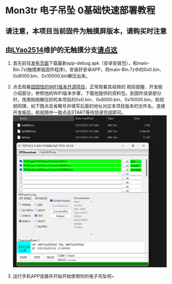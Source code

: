# Mon3tr 电子吊坠 0基础快速部署教程
## 请注意，本项目当前固件为触摸屏版本，请购买时注意
## 由[LYao2514](https://github.com/LYao2514)维护的无触摸分支[请点这](https://github.com/RoyZ-iwnl/Mon3tr-Emoji/tree/no-touch-support)

1. 首先前往[发布页面](https://github.com/RoyZ-iwnl/Mon3tr-Emoji/releases)下载最新app-debug.apk（安卓安装包），和main-Bin.7z(触摸屏版固件程序)，安装好安卓APP，将main-Bin.7z中的0x0.bin、0x8000.bin、0x10000.bin解压出来。
2. 点击观看[囧囧怪的WIFI版本开源项目](https://www.bilibili.com/video/BV1r3LczZE3N/#reply262992366736)，正常观看其视频的 观前提醒、开发板介绍部分，参照他的WIFI版本步骤，下载他提供的资料包，到固件烧录部分时，改用刚刚解压好的本项目的0x0.bin、0x8000.bin、0x10000.bin，和视频同理，如下图点击省略号并填写后面的地址对应本项目版本的文件名，连接开发板后，和视频中一致点击START等待烧录完成即可。
![DownloadTool](/Images/DownloadTool.png "DownloadTool")

3. 运行手机APP连接并开始开始使用你的电子吊坠吧~